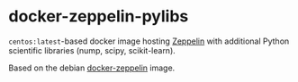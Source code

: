 docker-zeppelin-pylibs
====

`centos:latest`-based docker image hosting [Zeppelin](http://zeppelin.incubator.apache.org/) with additional Python scientific libraries (nump, scipy, scikit-learn).

Based on the debian [docker-zeppelin](https://github.com/dylanmei/docker-zeppelin) image.
